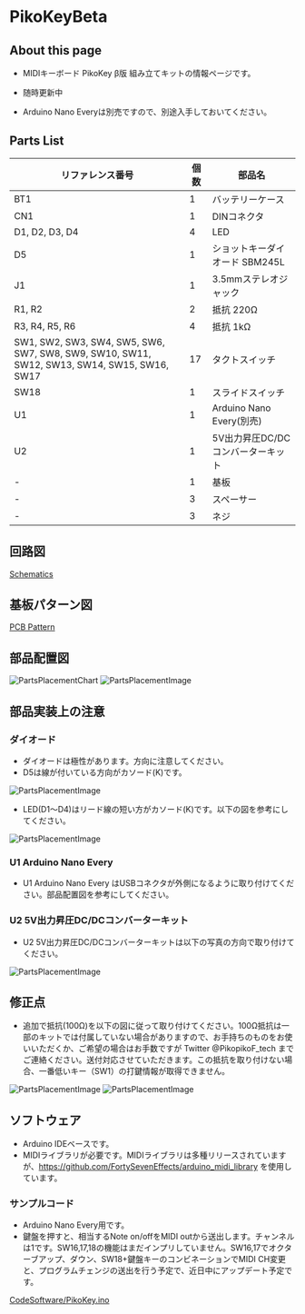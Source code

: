 # PikoKeyBeta

## About this page
- MIDIキーボード PikoKey β版 組み立てキットの情報ページです。

- 随時更新中

- Arduino Nano Everyは別売ですので、別途入手しておいてください。

## Parts List

| リファレンス番号 | 個数 | 部品名 |
| ---------------- | ---- | -------|
| BT1 | 1 | バッテリーケース |
| CN1 | 1 | DINコネクタ | 
| D1, D2, D3, D4 | 4 | LED | 
| D5 | 1 | ショットキーダイオード SBM245L| 
| J1 | 1 | 3.5mmステレオジャック | 
| R1, R2 | 2 | 抵抗 220Ω | 
| R3, R4, R5, R6 | 4 | 抵抗 1kΩ | 
| SW1, SW2, SW3, SW4, SW5, SW6, SW7, SW8, SW9, SW10, SW11, SW12, SW13, SW14, SW15, SW16, SW17 | 17 | タクトスイッチ | 
| SW18 | 1 | スライドスイッチ | 
| U1 | 1 | Arduino Nano Every(別売) | 
| U2 | 1 | 5V出力昇圧DC/DCコンバーターキット | 
| - | 1	| 基板| 
| - | 3	| スペーサー| 
| - | 3 | 	ネジ| 

## 回路図

[Schematics](/Hardware/PikoKeyBeta_schematic.pdf)

## 基板パターン図

[PCB Pattern](/Hardware/PikoKeyBeta_patten.pdf)

## 部品配置図

![PartsPlacementChart](/image/PikoKeyBeta_parts_place.PNG)
![PartsPlacementImage](/image/IMG_5642.JPG)

## 部品実装上の注意
### ダイオード
- ダイオードは極性があります。方向に注意してください。
- D5は線が付いている方向がカソード(K)です。

![PartsPlacementImage](/image/IMG_5644.JPG)


- LED(D1～D4)はリード線の短い方がカソード(K)です。以下の図を参考にしてください。

![PartsPlacementImage](/image/diode.PNG)

### U1 Arduino Nano Every

- U1 Arduino Nano Every はUSBコネクタが外側になるように取り付けてください。部品配置図を参考にしてください。

### U2 5V出力昇圧DC/DCコンバーターキット

- U2 5V出力昇圧DC/DCコンバーターキットは以下の写真の方向で取り付けてください。

![PartsPlacementImage](/image/IMG_5643.JPG)

## 修正点

- 追加で抵抗(100Ω)を以下の図に従って取り付けてください。100Ω抵抗は一部のキットでは付属していない場合がありますので、お手持ちのものをお使いいただくか、ご希望の場合はお手数ですが Twitter @PikopikoF_tech までご連絡ください。送付対応させていただきます。この抵抗を取り付けない場合、一番低いキー（SW1）の打鍵情報が取得できません。

![PartsPlacementImage](/image/IMG_5645.JPG)
![PartsPlacementImage](/image/IMG_5646.JPG)


## ソフトウェア
- Arduino IDEベースです。
- MIDIライブラリが必要です。MIDIライブラリは多種リリースされていますが、https://github.com/FortySevenEffects/arduino_midi_library を使用しています。

### サンプルコード
- Arduino Nano Every用です。
- 鍵盤を押すと、相当するNote on/offをMIDI outから送出します。チャンネルは1です。SW16,17,18の機能はまだインプリしていません。SW16,17でオクターブアップ、ダウン、SW18+鍵盤キーのコンビネーションでMIDI CH変更と、プログラムチェンジの送出を行う予定で、近日中にアップデート予定です。

[CodeSoftware/PikoKey.ino](/Software/PikoKey.ino)

